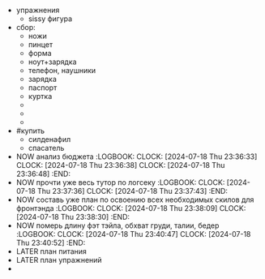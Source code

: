 - упражнения
	- sissy фигура
- сбор:
	- ножи
	- пинцет
	- форма
	- ноут+зарядка
	- телефон, наушники
	- зарядка
	- паспорт
	- куртка
	-
	-
	-
- #купить
	- силденафил
	- спасатель
- NOW анализ бюджета
  :LOGBOOK:
  CLOCK: [2024-07-18 Thu 23:36:33]
  CLOCK: [2024-07-18 Thu 23:36:38]
  CLOCK: [2024-07-18 Thu 23:36:48]
  :END:
- NOW прочти уже весь тутор по логсеку
  :LOGBOOK:
  CLOCK: [2024-07-18 Thu 23:37:36]
  CLOCK: [2024-07-18 Thu 23:37:43]
  :END:
- NOW  составь уже план по освоению всех необходимых скилов для фронтэнда
  :LOGBOOK:
  CLOCK: [2024-07-18 Thu 23:38:09]
  CLOCK: [2024-07-18 Thu 23:38:30]
  :END:
- NOW  померь длину фэт тэйла, обхват груди, талии, бедер
  :LOGBOOK:
  CLOCK: [2024-07-18 Thu 23:40:47]
  CLOCK: [2024-07-18 Thu 23:40:52]
  :END:
- LATER план питания
- LATER план упражнений
-